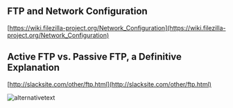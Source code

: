## FTP and Network Configuration
[https://wiki.filezilla-project.org/Network_Configuration](https://wiki.filezilla-project.org/Network_Configuration)
## Active FTP vs. Passive FTP, a Definitive Explanation
[http://slacksite.com/other/ftp.html](http://slacksite.com/other/ftp.html)


![alternativetext](Downloads/mzftpinAzure.png)


